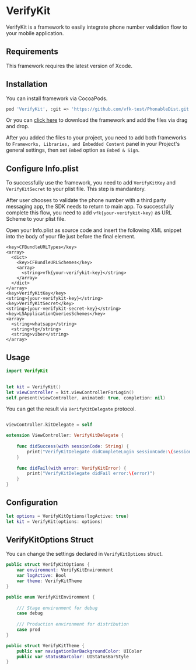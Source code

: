 # VerifyKit

VerifyKit is a framework to easily integrate phone number validation flow to your mobile application.

## Requirements

This framework requires the latest version of Xcode.

## Installation

You can install framework via CocoaPods.

```bash
pod 'VerifyKit', :git => 'https://github.com/vfk-test/PhonableDist.git'
```

Or you can [click here](http://www.google.com) to download the framework and add the files via drag and drop.

After you added the files to your project, you need to add both frameworks to ```Frameworks, Libraries, and Embedded Content``` panel in your Project's general settings, then set ```Embed``` option as ```Embed & Sign```.

## Configure Info.plist

To successfully use the framework, you need to add ```VerifyKitKey``` and ```VerifyKitSecret``` to your plist file. This step is mandantory.

After user chooses to validate the phone number with a third party messaging app, the SDK needs to return to main app.
To successfully complete this flow, you need to add ```vfk{your-verifykit-key}``` as URL Scheme to your plist file.

Open your Info.plist as source code and insert the following XML snippet into the body of your file just before the final </dict> element.

```
<key>CFBundleURLTypes</key>
<array>
  <dict>
    <key>CFBundleURLSchemes</key>
    <array>
      <string>vfk{your-verifykit-key}</string>
    </array>
  </dict>
</array>
<key>VerifyKitKey</key>
<string>{your-verifykit-key}</string>
<key>VerifyKitSecret</key>
<string>{your-verifykit-secret-key}</string>
<key>LSApplicationQueriesSchemes</key>
<array>
  <string>whatsapp</string>
  <string>tg</string>
  <string>viber</string>
</array>
```

## Usage

```swift
import VerifyKit

        
let kit = VerifyKit()
let viewController = kit.viewControllerForLogin()
self.present(viewController, animated: true, completion: nil)
```

You can get the result via ```VerifyKitDelegate``` protocol.

```swift

viewController.kitDelegate = self

extension ViewController: VerifyKitDelegate {
    
    func didSuccess(with sessionCode: String) {
        print("VerifyKitDelegate didCompleteLogin sessionCode:\(sessionCode)")
    }
    
    func didFail(with error: VerifyKitError) {
        print("VerifyKitDelegate didFail error:\(error)")
    }
}
```

## Configuration

```swift
let options = VerifyKitOptions(logActive: true)
let kit = VerifyKit(options: options)
```


## VerifyKitOptions Struct

You can change the settings declared in ```VerifyKitOptions``` struct.

```swift
public struct VerifyKitOptions {
    var environment: VerifyKitEnvironment
    var logActive: Bool
    var theme: VerifyKitTheme
}

public enum VerifyKitEnvironment {
    
    /// Stage environment for debug
    case debug
    
    /// Production environment for distribution
    case prod
}

public struct VerifyKitTheme {
    public var navigationBarBackgroundColor: UIColor
    public var statusBarColor: UIStatusBarStyle
}
```
